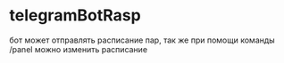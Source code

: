 # telegramBotRasp
бот может отправлять расписание пар, так же при помощи команды /panel можно изменить расписание
